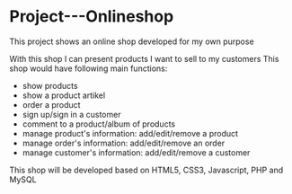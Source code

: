 # Project---Onlineshop
This project shows an online shop developed for my own purpose

With this shop I can present products I want to sell to my customers
This shop would have following main functions: 
- show products
- show a product artikel
- order a product
- sign up/sign in a customer
- comment to a product/album of products
- manage product's information: add/edit/remove a product
- manage order's information: add/edit/remove an order
- manage customer's information: add/edit/remove a customer

This shop will be developed based on HTML5, CSS3, Javascript, PHP and MySQL

